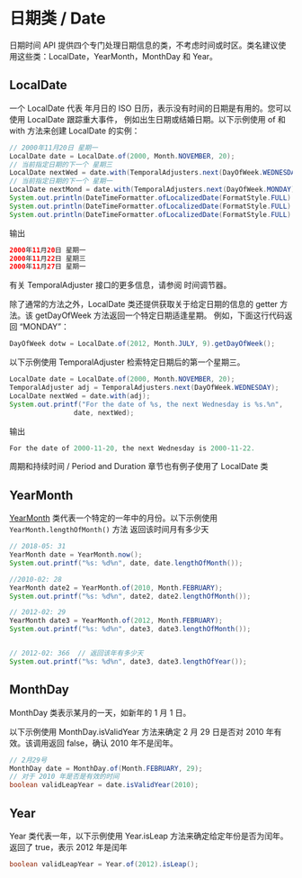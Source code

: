 # 日期类 / Date

日期时间 API 提供四个专门处理日期信息的类，不考虑时间或时区。类名建议使用这些类：LocalDate，YearMonth，MonthDay 和 Year。


## LocalDate

一个 LocalDate 代表 年月日的 ISO 日历，表示没有时间的日期是有用的。您可以使用 LocalDate 跟踪重大事件，
例如出生日期或结婚日期。以下示例使用 of 和 with 方法来创建 LocalDate 的实例：

```java
// 2000年11月20日 星期一
LocalDate date = LocalDate.of(2000, Month.NOVEMBER, 20);
// 当前指定日期的下一个 星期三
LocalDate nextWed = date.with(TemporalAdjusters.next(DayOfWeek.WEDNESDAY));
// 当前指定日期的下一个 星期一
LocalDate nextMond = date.with(TemporalAdjusters.next(DayOfWeek.MONDAY));
System.out.println(DateTimeFormatter.ofLocalizedDate(FormatStyle.FULL).format(date));
System.out.println(DateTimeFormatter.ofLocalizedDate(FormatStyle.FULL).format(nextWed));
System.out.println(DateTimeFormatter.ofLocalizedDate(FormatStyle.FULL).format(nextMond));
```

输出

```java
2000年11月20日 星期一
2000年11月22日 星期三
2000年11月27日 星期一
```

有关 TemporalAdjuster 接口的更多信息，请参阅 时间调节器。

除了通常的方法之外，LocalDate 类还提供获取关于给定日期的信息的 getter 方法。该 getDayOfWeek 方法返回一个特定日期适逢星期。
例如，下面这行代码返回 “MONDAY”：

```java
DayOfWeek dotw = LocalDate.of(2012, Month.JULY, 9).getDayOfWeek();
```

以下示例使用 TemporalAdjuster 检索特定日期后的第一个星期三。

```java
LocalDate date = LocalDate.of(2000, Month.NOVEMBER, 20);
TemporalAdjuster adj = TemporalAdjusters.next(DayOfWeek.WEDNESDAY);
LocalDate nextWed = date.with(adj);
System.out.printf("For the date of %s, the next Wednesday is %s.%n",
                date, nextWed);
```

输出
```java
For the date of 2000-11-20, the next Wednesday is 2000-11-22.
```

周期和持续时间 / Period and Duration 章节也有例子使用了 LocalDate 类


## YearMonth

[YearMonth](https://docs.oracle.com/javase/8/docs/api/java/time/YearMonth.html)
类代表一个特定的一年中的月份。以下示例使用 `YearMonth.lengthOfMonth()` 方法 返回该时间月有多少天

```java
// 2018-05: 31
YearMonth date = YearMonth.now();
System.out.printf("%s: %d%n", date, date.lengthOfMonth());

//2010-02: 28
YearMonth date2 = YearMonth.of(2010, Month.FEBRUARY);
System.out.printf("%s: %d%n", date2, date2.lengthOfMonth());

// 2012-02: 29
YearMonth date3 = YearMonth.of(2012, Month.FEBRUARY);
System.out.printf("%s: %d%n", date3, date3.lengthOfMonth());


// 2012-02: 366  // 返回该年有多少天
System.out.printf("%s: %d%n", date3, date3.lengthOfYear());
```

## MonthDay
MonthDay 类表示某月的一天，如新年的 1 月 1 日。

以下示例使用 MonthDay.isValidYear 方法来确定 2 月 29 日是否对 2010 年有效。该调用返回 false，确认 2010 年不是闰年。

```java
// 2月29号
MonthDay date = MonthDay.of(Month.FEBRUARY, 29);
// 对于 2010 年是否是有效的时间
boolean validLeapYear = date.isValidYear(2010);
```

## Year

Year 类代表一年，以下示例使用 Year.isLeap 方法来确定给定年份是否为闰年。返回了 true，表示 2012 年是闰年

```java
boolean validLeapYear = Year.of(2012).isLeap();
```
